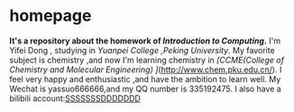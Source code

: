 # homepage
**It's a repository about the homework of _Introduction to Computing_.**
I'm Yifei Dong , studying in _Yuanpei College ,Peking University_.
My favorite subject is chemistry ,and now I'm learning chemistry in *[CCME(College of Chemistry and Molecular Engineering) ]*(http://www.chem.pku.edu.cn/).
I feel very happy and enthusiastic ,and have the ambition to learn well.
My Wechat is yassuo666666,and my QQ number is 335192475.
I also have a bilibili account:[SSSSSSSDDDDDDD](https://space.bilibili.com/12835588/#/)
